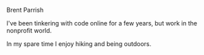 Brent Parrish

I've been tinkering with code online for a few years, but work in the nonprofit world.  

In my spare time I enjoy hiking and being outdoors.
